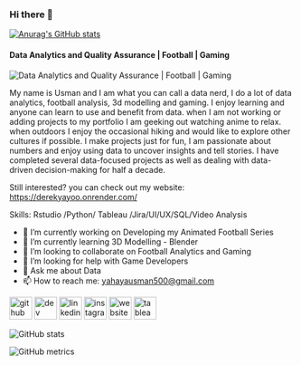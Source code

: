 ### Hi there 👋


[![Anurag's GitHub stats](https://github-readme-stats.vercel.app/api?username=Derekyayo)](https://github.com/anuraghazra/github-readme-stats)
#### Data Analytics and Quality Assurance | Football | Gaming
![Data Analytics and Quality Assurance | Football | Gaming](https://www.canva.com/design/DAFajbE_cdw/view)

My name is Usman and I am what you can call a data nerd, I do a lot of data analytics, football analysis, 3d modelling and gaming. I enjoy learning and anyone can learn to use and benefit from data. when I am not working or adding projects to my portfolio I am geeking out watching anime to relax.  when outdoors I enjoy the occasional hiking and would like to explore other cultures if possible. 
I make projects just for fun, I am passionate about numbers and enjoy using data to uncover insights and tell stories. I have completed several data-focused projects as well as dealing with data-driven decision-making for half a decade. 

Still interested? you can check out my website: https://derekyayoo.onrender.com/

Skills: Rstudio /Python/ Tableau /Jira/UI/UX/SQL/Video Analysis

- 🔭 I’m currently working on Developing my Animated Football Series 
- 🌱 I’m currently learning 3D Modelling - Blender 
- 👯 I’m looking to collaborate on Football Analytics and Gaming 
- 🤔 I’m looking for help with Game Developers 
- 💬 Ask me about Data  
- 📫 How to reach me: yahayausman500@gmail.com 


[<img src='https://cdn.jsdelivr.net/npm/simple-icons@3.0.1/icons/github.svg' alt='github' height='40'>](https://github.com/Derekyayo)  [<img src='https://cdn.jsdelivr.net/npm/simple-icons@3.0.1/icons/dev-dot-to.svg' alt='dev' height='40'>](https://dev.to/Derekyayo)  [<img src='https://cdn.jsdelivr.net/npm/simple-icons@3.0.1/icons/linkedin.svg' alt='linkedin' height='40'>](https://www.linkedin.com/in/www.linkedin.com/in/usman-derek-yahaya/)  [<img src='https://cdn.jsdelivr.net/npm/simple-icons@3.0.1/icons/instagram.svg' alt='instagram' height='40'>](https://www.instagram.com/Derek.yayo/)  [<img src='https://cdn.jsdelivr.net/npm/simple-icons@3.0.1/icons/icloud.svg' alt='website' height='40'>](https://derekyayoo.onrender.com/)  [<img src='https://cdn.jsdelivr.net/npm/simple-icons@3.0.1/icons/tableau.svg' alt='tableau' height='40'>](https://public.tableau.com/app/profile/usman.yahaya3068/vizzes)  

![GitHub stats](https://github-readme-stats.vercel.app/api?username=Derekyayo&show_icons=true)  

![GitHub metrics](https://metrics.lecoq.io/Derekyayo)  

